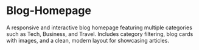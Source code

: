 # Blog-Homepage
A responsive and interactive blog homepage featuring multiple categories such as Tech, Business, and Travel. Includes category filtering, blog cards with images, and a clean, modern layout for showcasing articles.
